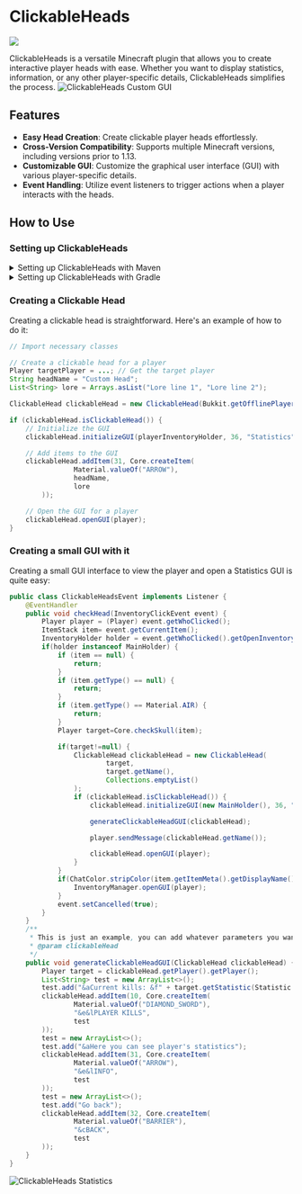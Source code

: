 # ClickableHeads

[![](https://jitpack.io/v/SerbanHiro/ClickableHeads.svg)](https://jitpack.io/#SerbanHiro/ClickableHeads)

ClickableHeads is a versatile Minecraft plugin that allows you to create interactive player heads with ease. Whether you want to display statistics, information, or any other player-specific details, ClickableHeads simplifies the process.
![ClickableHeads Custom GUI](https://i.imgur.com/D67feto.png)

## Features

- **Easy Head Creation**: Create clickable player heads effortlessly.
- **Cross-Version Compatibility**: Supports multiple Minecraft versions, including versions prior to 1.13.
- **Customizable GUI**: Customize the graphical user interface (GUI) with various player-specific details.
- **Event Handling**: Utilize event listeners to trigger actions when a player interacts with the heads.

## How to Use

### Setting up ClickableHeads

<details>
<summary>Setting up ClickableHeads with Maven</summary>
Open your project's pom.xml file.

Add the JitPack repository to your repositories section:
```xml
<repositories>
    <!-- Add the JitPack repository -->
    <repository>
        <id>jitpack.io</id>
        <url>https://jitpack.io</url>
    </repository>
</repositories>
```

Add ClickableHeads as a dependency:
```xml
<dependencies>
    <!-- Add ClickableHeads as a dependency -->
    <dependency>
        <groupId>com.github.SerbanHiro</groupId>
        <artifactId>ClickableHeads</artifactId>
        <version>VERSION</version> <!-- Replace with the desired version -->
    </dependency>
</dependencies>
```
</details>
<details>
<summary>Setting up ClickableHeads with Gradle</summary>
Open your project's build.gradle file.

Add the JitPack repository to your repositories block:
```groovy
repositories {
    // Add the JitPack repository
    maven { url 'https://jitpack.io' }
}
```
Add ClickableHeads as a dependency:
```groovy
dependencies {
    // Add ClickableHeads as a dependency
    implementation 'com.github.SerbanHiro:ClickableHeads:VERSION' // Replace with the desired version
}
```
</details>

### Creating a Clickable Head

Creating a clickable head is straightforward. Here's an example of how to do it:
```java
// Import necessary classes

// Create a clickable head for a player
Player targetPlayer = ...; // Get the target player
String headName = "Custom Head";
List<String> lore = Arrays.asList("Lore line 1", "Lore line 2");

ClickableHead clickableHead = new ClickableHead(Bukkit.getOfflinePlayer(target.getUniqueId()), headName, lore);

if (clickableHead.isClickableHead()) {
    // Initialize the GUI
    clickableHead.initializeGUI(playerInventoryHolder, 36, "Statistics");

    // Add items to the GUI
    clickableHead.addItem(31, Core.createItem(
                Material.valueOf("ARROW"),
                headName,
                lore
        ));

    // Open the GUI for a player
    clickableHead.openGUI(player);
}
```
### Creating a small GUI with it

Creating a small GUI interface to view the player and open a Statistics GUI is quite easy:
```java
public class ClickableHeadsEvent implements Listener {
    @EventHandler
    public void checkHead(InventoryClickEvent event) {
        Player player = (Player) event.getWhoClicked();
        ItemStack item= event.getCurrentItem();
        InventoryHolder holder = event.getWhoClicked().getOpenInventory().getTopInventory().getHolder();
        if(holder instanceof MainHolder) {
            if (item == null) {
                return;
            }
            if (item.getType() == null) {
                return;
            }
            if (item.getType() == Material.AIR) {
                return;
            }
            Player target=Core.checkSkull(item);

            if(target!=null) {
                ClickableHead clickableHead = new ClickableHead(
                        target,
                        target.getName(),
                        Collections.emptyList()
                );
                if (clickableHead.isClickableHead()) {
                    clickableHead.initializeGUI(new MainHolder(), 36, "              Statistics");

                    generateClickableHeadGUI(clickableHead);

                    player.sendMessage(clickableHead.getName());

                    clickableHead.openGUI(player);
                }
            }
            if(ChatColor.stripColor(item.getItemMeta().getDisplayName()).equalsIgnoreCase("back")) {
                InventoryManager.openGUI(player);
            }
            event.setCancelled(true);
        }
    }
    /**
     * This is just an example, you can add whatever parameters you want
     * @param clickableHead
     */
    public void generateClickableHeadGUI(ClickableHead clickableHead) {
        Player target = clickableHead.getPlayer().getPlayer();
        List<String> test = new ArrayList<>();
        test.add("&aCurrent kills: &f" + target.getStatistic(Statistic.PLAYER_KILLS));
        clickableHead.addItem(10, Core.createItem(
                Material.valueOf("DIAMOND_SWORD"),
                "&e&lPLAYER KILLS",
                test
        ));
        test = new ArrayList<>();
        test.add("&aHere you can see player's statistics");
        clickableHead.addItem(31, Core.createItem(
                Material.valueOf("ARROW"),
                "&e&lINFO",
                test
        ));
        test = new ArrayList<>();
        test.add("Go back");
        clickableHead.addItem(32, Core.createItem(
                Material.valueOf("BARRIER"),
                "&cBACK",
                test
        ));
    }
}
```
![ClickableHeads Statistics](https://i.imgur.com/0Tl1uws.png)
